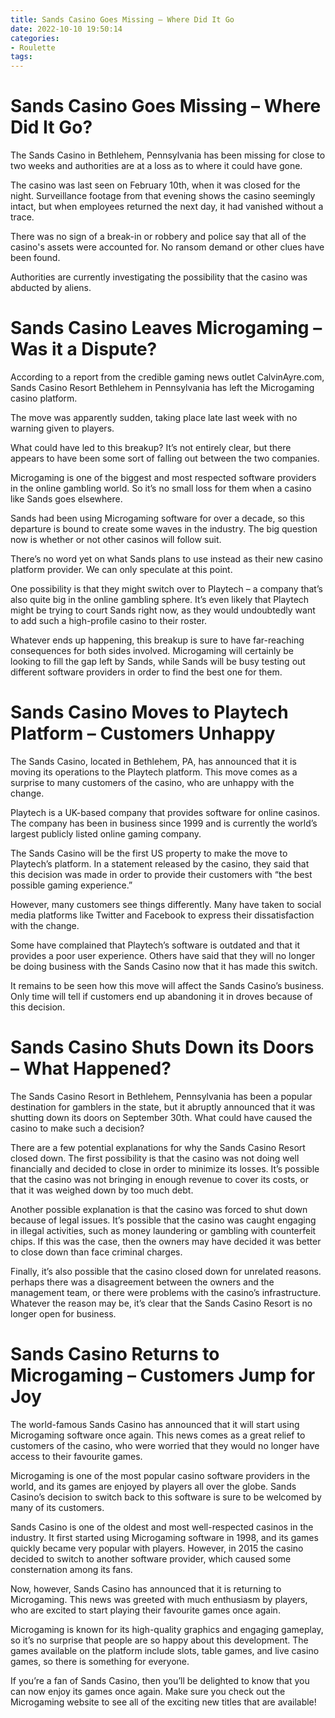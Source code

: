 ```yaml
---
title: Sands Casino Goes Missing – Where Did It Go
date: 2022-10-10 19:50:14
categories:
- Roulette
tags:
---
```



#  Sands Casino Goes Missing – Where Did It Go?

The Sands Casino in Bethlehem, Pennsylvania has been missing for close to two weeks and authorities are at a loss as to where it could have gone.

The casino was last seen on February 10th, when it was closed for the night. Surveillance footage from that evening shows the casino seemingly intact, but when employees returned the next day, it had vanished without a trace.

There was no sign of a break-in or robbery and police say that all of the casino's assets were accounted for. No ransom demand or other clues have been found.

Authorities are currently investigating the possibility that the casino was abducted by aliens.

#  Sands Casino Leaves Microgaming – Was it a Dispute?

According to a report from the credible gaming news outlet CalvinAyre.com, Sands Casino Resort Bethlehem in Pennsylvania has left the Microgaming casino platform.

The move was apparently sudden, taking place late last week with no warning given to players.

What could have led to this breakup? It’s not entirely clear, but there appears to have been some sort of falling out between the two companies.

Microgaming is one of the biggest and most respected software providers in the online gambling world. So it’s no small loss for them when a casino like Sands goes elsewhere.

Sands had been using Microgaming software for over a decade, so this departure is bound to create some waves in the industry. The big question now is whether or not other casinos will follow suit.

There’s no word yet on what Sands plans to use instead as their new casino platform provider. We can only speculate at this point.

One possibility is that they might switch over to Playtech – a company that’s also quite big in the online gambling sphere. It’s even likely that Playtech might be trying to court Sands right now, as they would undoubtedly want to add such a high-profile casino to their roster.

Whatever ends up happening, this breakup is sure to have far-reaching consequences for both sides involved. Microgaming will certainly be looking to fill the gap left by Sands, while Sands will be busy testing out different software providers in order to find the best one for them.

#  Sands Casino Moves to Playtech Platform – Customers Unhappy

The Sands Casino, located in Bethlehem, PA, has announced that it is moving its operations to the Playtech platform. This move comes as a surprise to many customers of the casino, who are unhappy with the change.

Playtech is a UK-based company that provides software for online casinos. The company has been in business since 1999 and is currently the world’s largest publicly listed online gaming company.

The Sands Casino will be the first US property to make the move to Playtech’s platform. In a statement released by the casino, they said that this decision was made in order to provide their customers with “the best possible gaming experience.”

However, many customers see things differently. Many have taken to social media platforms like Twitter and Facebook to express their dissatisfaction with the change.

Some have complained that Playtech’s software is outdated and that it provides a poor user experience. Others have said that they will no longer be doing business with the Sands Casino now that it has made this switch.

It remains to be seen how this move will affect the Sands Casino’s business. Only time will tell if customers end up abandoning it in droves because of this decision.

#  Sands Casino Shuts Down its Doors – What Happened?

The Sands Casino Resort in Bethlehem, Pennsylvania has been a popular destination for gamblers in the state, but it abruptly announced that it was shutting down its doors on September 30th. What could have caused the casino to make such a decision?

There are a few potential explanations for why the Sands Casino Resort closed down. The first possibility is that the casino was not doing well financially and decided to close in order to minimize its losses. It’s possible that the casino was not bringing in enough revenue to cover its costs, or that it was weighed down by too much debt.

Another possible explanation is that the casino was forced to shut down because of legal issues. It’s possible that the casino was caught engaging in illegal activities, such as money laundering or gambling with counterfeit chips. If this was the case, then the owners may have decided it was better to close down than face criminal charges.

Finally, it’s also possible that the casino closed down for unrelated reasons. perhaps there was a disagreement between the owners and the management team, or there were problems with the casino’s infrastructure. Whatever the reason may be, it’s clear that the Sands Casino Resort is no longer open for business.

#  Sands Casino Returns to Microgaming – Customers Jump for Joy

The world-famous Sands Casino has announced that it will start using Microgaming software once again. This news comes as a great relief to customers of the casino, who were worried that they would no longer have access to their favourite games.

Microgaming is one of the most popular casino software providers in the world, and its games are enjoyed by players all over the globe. Sands Casino’s decision to switch back to this software is sure to be welcomed by many of its customers.

Sands Casino is one of the oldest and most well-respected casinos in the industry. It first started using Microgaming software in 1998, and its games quickly became very popular with players. However, in 2015 the casino decided to switch to another software provider, which caused some consternation among its fans.

Now, however, Sands Casino has announced that it is returning to Microgaming. This news was greeted with much enthusiasm by players, who are excited to start playing their favourite games once again.

Microgaming is known for its high-quality graphics and engaging gameplay, so it’s no surprise that people are so happy about this development. The games available on the platform include slots, table games, and live casino games, so there is something for everyone.

If you’re a fan of Sands Casino, then you’ll be delighted to know that you can now enjoy its games once again. Make sure you check out the Microgaming website to see all of the exciting new titles that are available!
